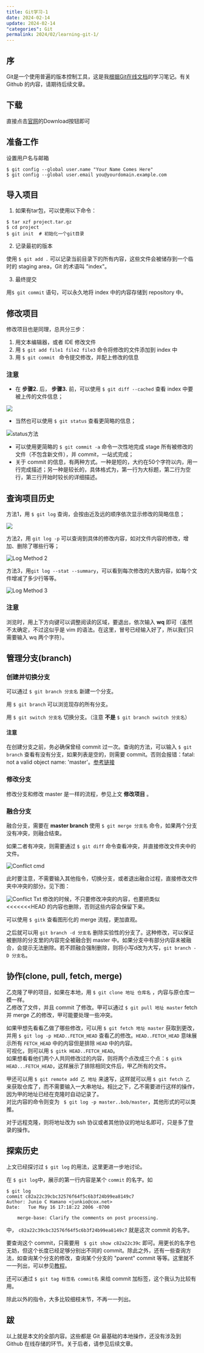```yaml
---
title: Git学习-1
date: 2024-02-14
update: 2024-02-14
"categories": Git
permalink: 2024/02/learning-git-1/
---
```

## 序
Git是一个使用普遍的版本控制工具，这是我[根据Git在线文档](https://www.git-scm.com/docs)的学习笔记。有关 Github 的内容，请期待后续文章。

## 下载
直接点击[官网](https://git-scm.com)的Download按钮即可

## 准备工作
设置用户名与邮箱
```
$ git config --global user.name "Your Name Comes Here"
$ git config --global user.email you@yourdomain.example.com
```
## 导入项目
1. 如果有tar包，可以使用以下命令：

```
$ tar xzf project.tar.gz
$ cd project
$ git init  # 初始化一个git目录
```

2. 记录最初的版本

使用 `$ git add .` 可以记录当前目录下的所有内容，这些文件会被储存到一个临时的 staging area，Git 的术语叫 "index"。

3. 最终提交

用`$ git commit` 语句，可以永久地将 index 中的内容存储到 repository 中。

## 修改项目
修改项目也是同理，总共分三步：
1. 用文本编辑器，或者 IDE 修改文件
2. 用 `$ git add file1 file2 file3` 命令将修改的文件添加到 index 中
3. 用 `$ git commit ` 命令提交修改，并配上修改的信息

### 注意
* 在 **步骤2.** 后， **步骤3.** 前，可以使用 `$ git diff --cached` 查看 index 中要被上传的文件信息；

![](https://static.xialing.icu/img/2024-02-14-Learning-Git-1/View%20Status%201.webp)
* 当然也可以使用 `$ git status` 查看更简略的信息；

![status方法](https://s2.loli.net/2024/02/14/ZmgPbtkyuO1G2a8.png)
* 可以使用更简略的 `$ git commit -a` 命令一次性地完成 stage 所有被修改的文件（不包含新文件），并 commit，一站式完成；
* 关于 commit 的信息，有两种方式。一种是短的，大约在50个字符以内，用一行完成描述；另一种是较长的，具体格式为，第一行为大标题，第二行为空行，第三行开始时较长的详细描述。

## 查询项目历史
方法1，用 `$ git log` 查询，会按由近及远的顺序依次显示修改的简略信息；

![](https://static.xialing.icu/img/2024-02-14-Learning-Git-1/Log%20Method%201.webp)

方法2，用 `git log -p` 可以查询到具体的修改内容，如对文件内容的修改，增加、删除了哪些行等；

![Log Method 2](https://static.xialing.icu/img/2024-02-14-Learning-Git-1/Log%20Method%202.webp)

方法3，用`git log --stat --summary`，可以看到每次修改的大致内容，如每个文件增减了多少行等等。

![Log Method 3](https://static.xialing.icu/img/2024-02-14-Learning-Git-1/Log%20Method%203.webp)

### 注意
浏览时，用上下方向键可以调整阅读的区域，要退出，依次输入 **wq** 即可（虽然不太确定，不过这似乎是 vim 的语法。在这里，冒号已经输入好了，所以我们只需要输入 wq 两个字符）。

## 管理分支(branch)
### 创建并切换分支
可以通过 `$ git branch 分支名` 新建一个分支。

用 `$ git branch` 可以浏览现存的所有分支。

用 `$ git switch 分支名` 切换分支。（注意 **不是** `$ git branch switch 分支名`）

#### 注意
在创建分支之前，务必确保曾经 commit 过一次。查询的方法，可以输入 `$ git branch` 查看有没有分支，如果列表是空的，则需要 commit。否则会报错：fatal: not a valid object name: 'master'。[参考链接](https://blog.csdn.net/hengyunabc/article/details/6058145)

### 修改分支
修改分支和修改 master 是一样的流程，参见上文 **修改项目** 。

### 融合分支
融合分支，需要在 **master branch** 使用 `$ git merge 分支名` 命令，如果两个分支没有冲突，则融合结束。

如果二者有冲突，则需要通过 `$ git diff` 命令查看冲突，并直接修改文件夹中的文件。

![Conflict cmd](https://static.xialing.icu/img/2024-02-14-Learning-Git-1/Conflict%20cmd.webp)

此时要注意，不需要输入其他指令，切换分支，或者退出融合过程，直接修改文件夹中冲突的部分。见下图：

 ![Conflict Txt](https://static.xialing.icu/img/2024-02-14-Learning-Git-1/Conflict%20Txt.webp) 
修改的时候，不只要修改冲突的内容，也要把类似 <<<<<<<HEAD 的内容也删除，否则这些内容会保留下来。

可以使用 `$ gitk` 查看图形化的 merge 流程，更加直观。

之后就可以用 `git branch -d 分支名` 删除实验性的分支了。这种修改，可以保证被删除的分支里的内容完全被融合到 master 中。如果分支中有部分内容未被融合，会提示无法删除。若不顾融合强制删除，则将小写d改为大写，`git branch -D 分支名`。

## 协作(clone, pull, fetch, merge)
乙克隆了甲的项目，如果在本地，用 `$ git clone 地址 仓库名` ，内容与原仓库一模一样。  
乙修改了文件，并且 commit 了修改。甲可以通过 `$ git pull 地址 master` fetch 并 merge 乙的修改，甲可能要处理一些冲突。

如果甲想先看看乙做了哪些修改，可以用 `$ git fetch 地址 master` 获取到更改，并用 `$ git log -p HEAD..FETCH_HEAD` 查看乙的修改。`HEAD..FETCH_HEAD` 意味展示所有 `FETCH_HEAD` 中的内容但是排除 `HEAD` 中的内容。  
可视化，则可以用 `$ gitk HEAD..FETCH_HEAD`。  
如果想看看他们两个人共同修改过的内容，则将两个点改成三个点：`$ gitk HEAD...FETCH_HEAD`，这样展示了排除相同文件后，甲乙所有的文件。  

甲还可以用 `$ git remote add 乙 地址` 来速写，这样就可以用 `$ git fetch 乙 ` 来获取仓库了，而不需要输入一大串地址。相比之下，乙不需要进行这样的操作，因为甲的地址已经在克隆时自动记录了。  
对比内容的命令则变为 ` $ git log -p master..bob/master`，其他形式的可以类推。  

对于远程克隆，则将地址改为 ssh 协议或者其他协议的地址名即可，只是多了登录的操作。

## 探索历史
上文已经探讨过 `$ git log` 的用法，这里更进一步地讨论。

在 `$ git log`中，展示的第一行内容是某个  `commit` 的名字。如
```
$ git log
commit c82a22c39cbc32576f64f5c6b3f24b99ea8149c7
Author: Junio C Hamano <junkio@cox.net>
Date:   Tue May 16 17:18:22 2006 -0700

    merge-base: Clarify the comments on post processing.
```
中， `c82a22c39cbc32576f64f5c6b3f24b99ea8149c7` 就是这次 commit 的名字。

要查询这个 commit，只需要用 ` $ git show c82a22c39c` 即可。用更长的名字也无妨，但这个长度已经足够分别出不同的 commit。除此之外，还有一些查询方法，如查询某个分支的修改，查询某个分支的 "parent" commit 等等。这里就不一一列出，可以参见[教程](https://git-scm.com/docs/gittutorial)。

还可以通过 `$ git tag 标签名 commit名` 来给 commit 加标签，这个我认为比较有用。

除此以外的指令，大多比较细枝末节，不再一一列出。

## 跋
以上就是本文的全部内容。这些都是 Git 最基础的本地操作，还没有涉及到 Github 在线存储的环节。关于后者，请参见后续文章。